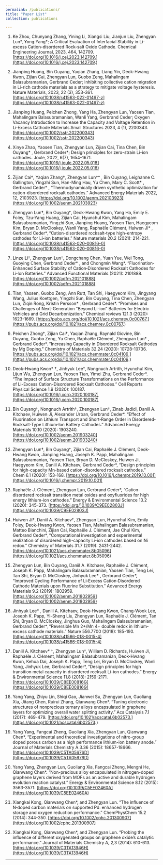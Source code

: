 ```yaml
---
permalink: /publications/
title: "Paper List"
collection: publications

---
```

1. Ke Zhou, Chunyang Zhang, Yining Li, Xiangsi Liu, Jianjun Liu, Zhengyan Lun*, Yong Yang*; A Critical Evaluation of Interfacial Stability in Li-excess Cation-disordered Rock-salt Oxide Cathode. Chemical Engineering Journal, 2023, 464, 142709. [https://doi.org/10.1016/j.cej.2023.142709.](https://doi.org/10.1016/j.cej.2023.142709.)

1. Jianping Huang, Bin Ouyang, Yaqian Zhang, Liang Yin, Deok-Hwang Kwon, Zijian Cai, Zhengyan Lun, Guobo Zeng, Mahalingam Balasubramanian, Gerbrand Ceder; Inhibiting collective cation migration in Li-rich cathode materials as a strategy to mitigate voltage hysteresis. Nature Materials, 2023, 22 (3), 353-361. [https://doi.org/10.1038/s41563-022-01467-z](https://doi.org/10.1038/s41563-022-01467-z)

1. Jianping Huang, Peichen Zhong, Yang Ha, Zhengyan Lun, Yaosen Tian, Mahalingam Balasubramanian, Wanli Yang, Gerbrand Ceder; Oxygen Vacancy Introduction to Increase the Capacity and Voltage Retention in Li‐Excess Cathode Materials.Small Structures 2023, 4 (1), 2200343.[https://doi.org/10.1002/sstr.202200343](https://doi.org/10.1002/sstr.202200343)

1. Xinye Zhao, Yaosen Tian, Zhengyan Lun, Zijian Cai, Tina Chen, Bin Ouyang* , Gerbrand Ceder*; Design principles for zero-strain Li-ion cathodes. Joule, 2022, 6(7), 1654-1671. [https://doi.org/10.1016/j.joule.2022.05.018](https://doi.org/10.1016/j.joule.2022.05.018)

1. Zijian Cai†, Yaqian Zhang†, Zhengyan Lun†* , Bin Ouyang, Leighanne C. Gallington, Yingzhi Sun, Han-Ming Hau, Yu Chen, Mary C. Scott* , Gerbrand Ceder* , “Thermodynamically driven synthetic optimization for cation-disordered rocksalt cathodes.” Advanced Energy Materials 2022, 12, 2103923. [https://doi.org/10.1002/aenm.202103923](https://doi.org/10.1002/aenm.202103923)

1. Zhengyan Lun†, Bin Ouyang†, Deok-Hwang Kwon, Yang Ha, Emily E. Foley, Tzu-Yang Huang, Zijian Cai, Hyunchul Kim, Mahalingam Balasubramanian, Yingzhi Sun, Jianping Huang, Yaosen Tian, Haegyeom Kim, Bryan D. McCloskey, Wanli Yang, Raphaële Clément, Huiwen Ji* , Gerbrand Ceder*, “Cation-disordered rocksalt-type high-entropy cathodes for Li-ion batteries.” Nature materials 20.2 (2021): 214-221. [https://doi.org/10.1038/s41563-020-00816-0](https://doi.org/10.1038/s41563-020-00816-0)

1.  Linze Li†, Zhengyan Lun†, Dongchang Chen, Yuan Yue, Wei Tong, Guoying Chen, Gerbrand Ceder* , and Chongmin Wang*. “Fluorination‐Enhanced Surface Stability of Cation‐Disordered Rocksalt Cathodes for Li‐Ion Batteries.” Advanced Functional Materials (2021): 2101888. [https://doi.org/10.1002/adfm.202101888](https://doi.org/10.1002/adfm.202101888)

1. Tian, Yaosen, Guobo Zeng, Ann Rutt, Tan Shi, Haegyeom Kim, Jingyang Wang, Julius Koettgen, Yingzhi Sun, Bin Ouyang, Tina Chen, Zhengyan Lun, Ziqin Rong, Kristin Persson* , Gerbrand Ceder*. “Promises and Challenges of Next-Generation “Beyond Li-ion” Batteries for Electric Vehicles and Grid Decarbonization.” Chemical reviews 121.3 (2020): 1623-1669. [https://pubs.acs.org/doi/10.1021/acs.chemrev.0c00767.](https://pubs.acs.org/doi/10.1021/acs.chemrev.0c00767.)

1. Peichen Zhong†, Zijian Cai†, Yaqian Zhang, Raynald Giovine, Bin Ouyang, Guobo Zeng, Yu Chen, Raphaële Clément, Zhengyan Lun* , Gerbrand Ceder*. “Increasing Capacity in Disordered Rocksalt Cathodes by Mg Doping.” Chemistry of Materials 32.24 (2020): 10728-10736. [https://pubs.acs.org/doi/10.1021/acs.chemmater.0c04109.](https://pubs.acs.org/doi/10.1021/acs.chemmater.0c04109.)

1.  Deok-Hwang Kwon* †, Jinhyuk Lee†, Nongnuch Artrith, Hyunchul Kim, Lijun Wu, Zhengyan Lun, Yaosen Tian, Yimei Zhu, Gerbrand Ceder*. “The Impact of Surface Structure Transformations on the Performance of Li-Excess Cation-Disordered Rocksalt Cathodes.” Cell Reports Physical Science 1.9 (2020): 100187. [https://doi.org/10.1016/j.xcrp.2020.100187](https://doi.org/10.1016/j.xcrp.2020.100187)

1. Bin Ouyang†, Nongnuch Artrith†, Zhengyan Lun†, Zinab Jadidi, Daniil A. Kitchaev, Huiwen Ji, Alexander Urban, Gerbrand Ceder*. “Effect of Fluorination on Lithium Transport and Short‐Range Order in Disordered‐Rocksalt‐Type Lithium‐Ion Battery Cathodes.” Advanced Energy Materials 10.10 (2020): 1903240. [https://doi.org/10.1002/aenm.201903240](https://doi.org/10.1002/aenm.201903240)

1. Zhengyan Lun†, Bin Ouyang†, Zijian Cai, Raphaële J. Clément, Deok-Hwang Kwon, Jianping Huang, Joseph K. Papp, Mahalingam Balasubramanian, Yaosen Tian, Bryan D. McCloskey, Huiwen Ji, Haegyeom Kim, Daniil A. Kitchaev, Gerbrand Ceder*, “Design principles for high-capacity Mn-based cation-disordered rocksalt cathodes.” Chem 6.1 (2020): 153-168. [https://doi.org/10.1016/j.chempr.2019.10.001](https://doi.org/10.1016/j.chempr.2019.10.001)

1. Raphaële J. Clément, Zhengyan Lun, Gerbrand Ceder*, “Cation-disordered rocksalt transition metal oxides and oxyfluorides for high energy lithium-ion cathodes.” Energy & Environmental Science 13.2 (2020): 345-373. [https://doi.org/10.1039/C9EE02803J](https://doi.org/10.1039/C9EE02803J)

1. Huiwen Ji†, Daniil A. Kitchaev†, Zhengyan Lun, Hyunchul Kim, Emily Foley, Deok-Hwang Kwon, Yaosen Tian, Mahalingam Balasubramanian, Matteo Bianchini, Zijian Cai, Raphaële J. Clément, Jae Chul Kim, Gerbrand Ceder*, “Computational investigation and experimental realization of disordered high-capacity Li-ion cathodes based on Ni redox.” Chemistry of Materials 31.7 (2019): 2431-2442.[https://doi.org/10.1021/acs.chemmater.8b05096](https://doi.org/10.1021/acs.chemmater.8b05096)

1. Zhengyan Lun, Bin Ouyang, Daniil A. Kitchaev, Raphaële J. Clément, Joseph K. Papp, Mahalingam Balasubramanian, Yaosen Tian, Teng Lei, Tan Shi, Bryan D. McCloskey, Jinhyuk Lee* , Gerbrand Ceder*, “Improved Cycling Performance of Li‐Excess Cation‐Disordered Cathode Materials upon Fluorine Substitution.” Advanced Energy Materials 9.2 (2019): 1802959. [https://doi.org/10.1002/aenm.201802959](https://doi.org/10.1002/aenm.201802959)

1. Jinhyuk Lee* , Daniil A. Kitchaev, Deok-Hwang Kwon, Chang-Wook Lee, Joseph K. Papp, Yi-Sheng Liu, Zhengyan Lun, Raphaële J. Clément, Tan Shi, Bryan D. McCloskey, Jinghua Guo, Mahalingam Balasubramanian, Gerbrand Ceder*, “Reversible Mn 2+/Mn 4+ double redox in lithium-excess cathode materials.” Nature 556.7700 (2018): 185-190.[https://doi.org/10.1038/s41586-018-0015-4](https://doi.org/10.1038/s41586-018-0015-4)

1. Daniil A. Kitchaev* †, Zhengyan Lun†, William D. Richards, Huiwen Ji, Raphaële J. Clément, Mahalingam Balasubramanian, Deok-Hwang Kwon, Kehua Dai, Joseph K. Papp, Teng Lei, Bryan D. McCloskey, Wanli Yang, Jinhyuk Lee, Gerbrand Ceder*, “Design principles for high transition metal capacity in disordered rocksalt Li-ion cathodes.” Energy & Environmental Science 11.8 (2018): 2159-2171. [https://doi.org/10.1039/C8EE00816G](https://doi.org/10.1039/C8EE00816G)

1. Yang Yang, Zhiyu Lin, Shiqi Gao, Jianwei Su, Zhengyan Lun, Guoliang Xia, Jitang Chen, Ruirui Zhang, Qianwang Chen*. “Tuning electronic structures of nonprecious ternary alloys encapsulated in graphene layers for optimizing overall water splitting activity.” Acs Catalysis 7.1 (2017): 469-479. [https://doi.org/10.1021/acscatal.6b02573.](https://doi.org/10.1021/acscatal.6b02573.)

1. Yang Yang, Fangcai Zheng, Guoliang Xia, Zhengyan Lun, Qianwang Chen*. “Experimental and theoretical investigations of nitro-group doped porous carbon as a high performance lithium-ion battery anode.” Journal of Materials Chemistry A 3.36 (2015): 18657-18666. [https://doi.org/10.1039/C5TA05676D](https://doi.org/10.1039/C5TA05676D)

1. Yang Yang, Zhengyan Lun, Guoliang Xia, Fangcai Zheng, Mengni He, Qianwang Chen*. “Non-precious alloy encapsulated in nitrogen-doped graphene layers derived from MOFs as an active and durable hydrogen evolution reaction catalyst.” Energy & Environmental Science 8.12 (2015): 3563-3571. [https://doi.org/10.1039/C5EE02460A](https://doi.org/10.1039/C5EE02460A)

1. Xiangkai Kong, Qianwang Chen*, and Zhengyan Lun. “The influence of N‐doped carbon materials on supported Pd: enhanced hydrogen storage and oxygen reduction performance.” ChemPhysChem 15.2 (2014): 344-350. [https://doi.org/10.1002/cphc.201300907](https://doi.org/10.1002/cphc.201300907)

1. Xiangkai Kong, Qianwang Chen*, and Zhengyan Lun. “Probing the influence of different oxygenated groups on graphene oxide’s catalytic performance.” Journal of Materials Chemistry A, 2,3 (2014): 610-613. [https://doi.org/10.1039/C3TA13946H](https://doi.org/10.1039/C3TA13946H)

---


